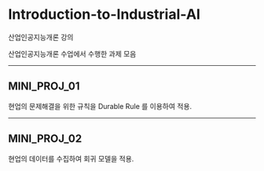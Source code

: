 # Introduction-to-Industrial-AI
산업인공지능개론 강의

산업인공지능개론 수업에서 수행한 과제 모음

-----------------------------------------------
MINI_PROJ_01
-----------------------------------------------
현업의 문제해결을 위한 규칙을 Durable Rule 를 이용하여 적용.

-----------------------------------------------
MINI_PROJ_02
-----------------------------------------------
현업의 데이터를 수집하여 회귀 모델을 적용.

